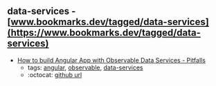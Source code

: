 data-services - [www.bookmarks.dev/tagged/data-services](https://www.bookmarks.dev/tagged/data-services)
---
* [How to build Angular App with Observable Data Services - Pitfalls](http://blog.angular-university.io/how-to-build-angular2-apps-using-rxjs-observable-data-services-pitfalls-to-avoid/)
    * tags: [angular](../tagged/angular.md), [observable](../tagged/observable.md), [data-services](../tagged/data-services.md)
    * :octocat: [github url](https://github.com/jhades/angular2-rxjs-observable-data-services/blob/master/src/state/TodoStore.ts)
